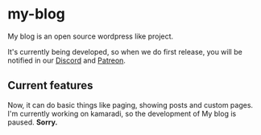 # my-blog
My blog is an open source wordpress like project.

It's currently being developed, so when we do first release, you will be notified in our <a href="https://discord.gg/jQFY8Dk">Discord</a> and <a href="https://www.patreon.com/danbulant">Patreon</a>.

## Current features
Now, it can do basic things like paging, showing posts and custom pages. I'm currently working on kamaradi, so the development of My blog is paused. **Sorry.**
